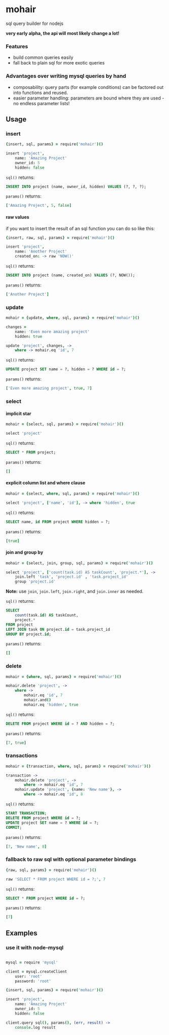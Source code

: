# mohair

sql query builder for nodejs

**very early alpha, the api will most likely change a lot!**

### Features

- build common queries easily
- fall back to plain sql for more exotic queries

### Advantages over writing mysql queries by hand

- composability: query parts (for example conditions) can be factored out into functions and reused.
- easier parameter handling: parameters are bound where they are used - no endless parameter lists!

## Usage

### insert

```coffeescript
{insert, sql, params} = require('mohair')()

insert 'project',
    name: 'Amazing Project'
    owner_id: 5
    hidden: false
```

`sql()` returns:

```sql
INSERT INTO project (name, owner_id, hidden) VALUES (?, ?, ?);
```

`params()` returns:

```coffeescript
['Amazing Project', 5, false]
```

#### raw values

if you want to insert the result of an sql function you can do so like this:

```coffeescript
{insert, raw, sql, params} = require('mohair')()

insert 'project',
    name: 'Another Project'
    created_on: -> raw 'NOW()'
```

`sql()` returns:

```sql
INSERT INTO project (name, created_on) VALUES (?, NOW());
```

`params()` returns:

```coffeescript
['Another Project']
```

### update

```coffeescript
mohair = {update, where, sql, params} = require('mohair')()

changes =
    name: 'Even more amazing project'
    hidden: true

update 'project', changes, ->
    where -> mohair.eq 'id', 7
```

`sql()` returns:

```sql
UPDATE project SET name = ?, hidden = ? WHERE id = ?;
```

`params()` returns:

```coffeescript
['Even more amazing project', true, 7]
```

### select

#### implicit star

```coffeescript
mohair = {select, sql, params} = require('mohair')()

select 'project'
```

`sql()` returns:

```sql
SELECT * FROM project;
```

`params()` returns:

```coffeescript
[]
```

#### explicit column list and where clause

```coffeescript
mohair = {select, where, sql, params} = require('mohair')()

select 'project', ['name', 'id'], -> where 'hidden', true
```

`sql()` returns:

```sql
SELECT name, id FROM project WHERE hidden = ?;
```

`params()` returns:

```coffeescript
[true]
```

#### join and group by

```coffeescript
mohair = {select, join, group, sql, params} = require('mohair')()

select 'project', ['count(task.id) AS taskCount', 'project.*'], ->
    join.left 'task', 'project.id' , 'task.project_id'
    group 'project.id'
```

**Note:** use `join`, `join.left`, `join.right`, and `join.inner` as needed.

`sql()` returns:

```sql
SELECT
    count(task.id) AS taskCount,
    project.*
FROM project
LEFT JOIN task ON project.id = task.project_id
GROUP BY project.id;
```

`params()` returns:

```coffeescript
[]
```

### delete

```coffeescript
mohair = {where, sql, params} = require('mohair')()

mohair.delete 'project', ->
    where ->
        mohair.eq 'id', 7
        mohair.and()
        mohair.eq 'hidden', true
```

`sql()` returns:

```sql
DELETE FROM project WHERE id = ? AND hidden = ?;
```

`params()` returns:

```coffeescript
[7, true]
```

### transactions

```coffeescript
mohair = {transaction, where, sql, params} = require('mohair')()

transaction ->
    mohair.delete 'project', ->
        where -> mohair.eq 'id', 7
    mohair.update 'project', {name: 'New name'}, ->
        where -> mohair.eq 'id', 8
```

`sql()` returns:

```sql
START TRANSACTION;
DELETE FROM project WHERE id = ?;
UPDATE project SET name = ? WHERE id = ?;
COMMIT;
```

`params()` returns:

```coffeescript
[7, 'New name', 8]
```
### fallback to raw sql with optional parameter bindings

```coffeescript
{raw, sql, params} = require('mohair')()

raw 'SELECT * FROM project WHERE id = ?;', 7
```

`sql()` returns:

```sql
SELECT * FROM project WHERE id = ?;
```

`params()` returns:

```coffeescript
[7]
```

## Examples

### use it with node-mysql

```coffeescript

mysql = require 'mysql'

client = mysql.createClient
    user: 'root'
    password: 'root'

{insert, sql, params} = require('mohair')()

insert 'project',
    name: 'Amazing Project'
    owner_id: 5
    hidden: false

client.query sql(), params(), (err, result) ->
    console.log result
```
